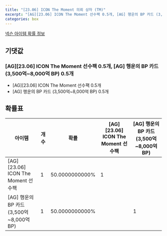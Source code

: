 ```yaml
---
title: "[23.06] ICON The Moment 의뢰 상자 (TM)"
excerpt: "[AG][23.06] ICON The Moment 선수팩 0.5개, [AG] 행운의 BP 카드 (3,500억~8,000억 BP) 0.5개"
categories: box
---
```

[넥슨 아이템 확률 정보](http://iteminfo.nexon.com/probability/fco?sn=6731)

## 기댓값
### [AG][23.06] ICON The Moment 선수팩 0.5개, [AG] 행운의 BP 카드 (3,500억~8,000억 BP) 0.5개
- [AG][23.06] ICON The Moment 선수팩 0.5개
- [AG] 행운의 BP 카드 (3,500억~8,000억 BP) 0.5개

## 확률표

|아이템|개수|확률|[AG][23.06] ICON The Moment 선수팩|[AG] 행운의 BP 카드 (3,500억~8,000억 BP)|
|---|---|---|---|---|
|[AG][23.06] ICON The Moment 선수팩|1|50.0000000000%|1||
|[AG] 행운의 BP 카드 (3,500억~8,000억 BP)|1|50.0000000000%||1|
